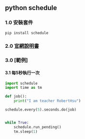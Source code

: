 ## python schedule
### 1.0 安裝套件

```bash
pip install schedule

```

### 2.0 [官網說明書](https://schedule.readthedocs.io/en/stable/)

### 3.0 [範例]

#### 3.1 每5秒執行一次

```python
import schedule
import time as tm

def job():
	print("I am teacher RobertHsu")

schedule.every(5).seconds.do(job)


while True:
	schedule.run_pending()
	tm.sleep(1)

```


